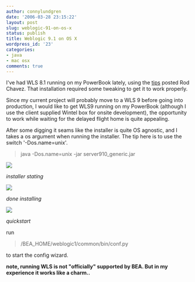 ```yaml
---
author: connylundgren
date: '2006-03-28 23:15:22'
layout: post
slug: weblogic-91-on-os-x
status: publish
title: Weblogic 9.1 on OS X
wordpress_id: '23'
categories:
- java
- mac osx
comments: true
---
```


I've had WLS 8.1 running on my PowerBook lately, using the
[tips](http://www.oreillynet.com/pub/wlg/4091) posted Rod Chavez. That
installation required some tweaking to get it to work properly.

Since my current project will probably move to a WLS 9 before going into
production, I would like to get WLS9 running on my PowerBook (although I use
the client supplied Wintel box for onsite development), the opportunity to
work while waiting for the delayed flight home is quite appealing.

After some digging it seams like the installer is quite OS agnostic, and I
takes a os argument when running the installer. The tip here is to use the
switch '-Dos.name=unix'.

> java -Dos.name=unix -jar server910_generic.jar

![](http://blog.refactor.se/static/wls9_1.png)

_installer stating_

![](http://blog.refactor.se/static/wls9_2.png)

_done installing_

![](http://blog.refactor.se/static/wls9_3.png)

_quickstart_

run

> /BEA_HOME/weblogic1/common/bin/conf.py

to start the config wizard.

  
**note, running WLS is not "officially" supported by BEA. But in my experience it works like a charm..**

